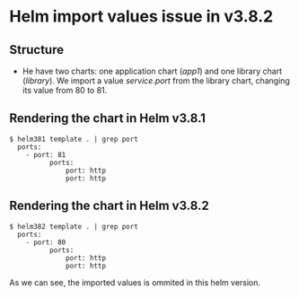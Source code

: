 # Helm import values issue in v3.8.2

## Structure

- He have two charts: one application chart (*app1*) and one library chart (*library*). We import a value *service.port* from the library chart, changing its value from 80 to 81.

## Rendering the chart in Helm v3.8.1

```
$ helm381 template . | grep port
  ports:
    - port: 81
          ports:
              port: http
              port: http
```

## Rendering the chart in Helm v3.8.2

```
$ helm382 template . | grep port
  ports:
    - port: 80
          ports:
              port: http
              port: http
```

As we can see, the imported values is ommited in this helm version.

